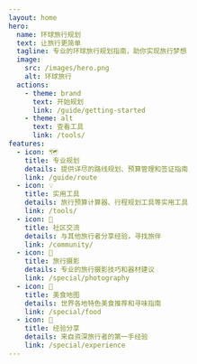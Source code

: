 ```yaml
---
layout: home
hero:
  name: 环球旅行规划
  text: 让旅行更简单
  tagline: 专业的环球旅行规划指南，助你实现旅行梦想
  image:
    src: /images/hero.png
    alt: 环球旅行
  actions:
    - theme: brand
      text: 开始规划
      link: /guide/getting-started
    - theme: alt
      text: 查看工具
      link: /tools/
features:
  - icon: 🗺️
    title: 专业规划
    details: 提供详尽的路线规划、预算管理和签证指南
    link: /guide/route
  - icon: 💡
    title: 实用工具
    details: 旅行预算计算器、行程规划工具等实用工具
    link: /tools/
  - icon: 👥
    title: 社区交流
    details: 与其他旅行者分享经验，寻找旅伴
    link: /community/
  - icon: 📸
    title: 旅行摄影
    details: 专业的旅行摄影技巧和器材建议
    link: /special/photography
  - icon: 🍜
    title: 美食地图
    details: 世界各地特色美食推荐和寻味指南
    link: /special/food
  - icon: 📝
    title: 经验分享
    details: 来自资深旅行者的第一手经验
    link: /special/experience
---
```


<style>
:root {
  --vp-home-hero-name-color: transparent;
  --vp-home-hero-name-background: -webkit-linear-gradient(120deg, #3eaf7c 30%, #42d392);
}
</style>

